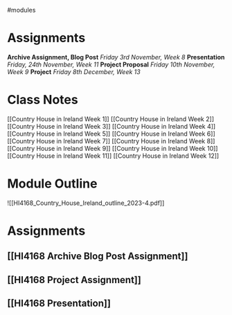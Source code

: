 #modules
# Assignments

**Archive Assignment, Blog Post** *Friday 3rd November, Week 8*
**Presentation** *Friday, 24th November, Week 11*
**Project Proposal** *Friday 10th November, Week 9*
**Project** *Friday 8th December, Week 13*
# Class Notes

[[Country House in Ireland Week 1]] 
[[Country House in Ireland Week 2]] 
[[Country House in Ireland Week 3]]
[[Country House in Ireland Week 4]]
[[Country House in Ireland Week 5]] 
[[Country House in Ireland Week 6]] 
[[Country House in Ireland Week 7]] 
[[Country House in Ireland Week 8]] 
[[Country House in Ireland Week 9]] 
[[Country House in Ireland Week 10]] 
[[Country House in Ireland Week 11]]
[[Country House in Ireland Week 12]]
# Module Outline

![[HI4168_Country_House_Ireland_outline_2023-4.pdf]]

# Assignments

## [[HI4168 Archive Blog Post Assignment]] 

## [[HI4168 Project Assignment]] 

## [[HI4168 Presentation]] 